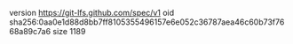 version https://git-lfs.github.com/spec/v1
oid sha256:0aa0e1d88d8bb7ff8105355496157e6e052c36787aea46c60b73f7668a89c7a6
size 1189
